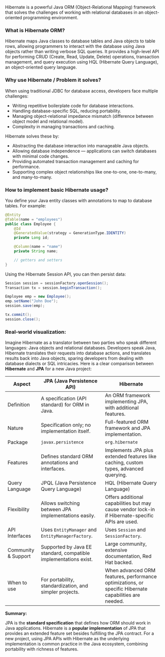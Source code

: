 Hibernate is a powerful Java ORM (Object-Relational Mapping) framework that solves the challenges of working with relational databases in an object-oriented programming environment.

### What is Hibernate ORM?
Hibernate maps Java classes to database tables and Java objects to table rows, allowing programmers to interact with the database using Java objects rather than writing verbose SQL queries. It provides a high-level API for performing CRUD (Create, Read, Update, Delete) operations, transaction management, and query execution using HQL (Hibernate Query Language), an object-oriented query language.

### Why use Hibernate / Problem it solves?
When using traditional JDBC for database access, developers face multiple challenges:
- Writing repetitive boilerplate code for database interactions.
- Handling database-specific SQL, reducing portability.
- Managing object-relational impedance mismatch (difference between object model and relational model).
- Complexity in managing transactions and caching.

Hibernate solves these by:
- Abstracting the database interaction into manageable Java objects.
- Allowing database independence — applications can switch databases with minimal code changes.
- Providing automated transaction management and caching for performance.
- Supporting complex object relationships like one-to-one, one-to-many, and many-to-many.

### How to implement basic Hibernate usage?

You define your Java entity classes with annotations to map to database tables. For example:

```java
@Entity
@Table(name = "employees")
public class Employee {
    @Id
    @GeneratedValue(strategy = GenerationType.IDENTITY)
    private Long id;

    @Column(name = "name")
    private String name;

    // getters and setters
}
```

Using the Hibernate Session API, you can then persist data:

```java
Session session = sessionFactory.openSession();
Transaction tx = session.beginTransaction();

Employee emp = new Employee();
emp.setName("John Doe");
session.save(emp);

tx.commit();
session.close();
```

### Real-world visualization:
Imagine Hibernate as a translator between two parties who speak different languages: Java objects and relational databases. Developers speak Java, Hibernate translates their requests into database actions, and translates results back into Java objects, sparing developers from dealing with database dialects or SQL intricacies.
Here is a clear comparison between **Hibernate** and **JPA** for a new Java project:

| Aspect                  | JPA (Java Persistence API)                                | Hibernate                                               |
|-------------------------|-----------------------------------------------------------|---------------------------------------------------------|
| Definition              | A specification (API standard) for ORM in Java.           | An ORM framework implementing JPA, with additional features.|
| Nature                  | Specification only; no implementation itself.             | Full-featured ORM framework and JPA implementation.      |
| Package                 | `javax.persistence`                                       | `org.hibernate`                                          |
| Features                | Defines standard ORM annotations and interfaces.          | Implements JPA plus extended features like caching, custom types, advanced querying. |
| Query Language          | JPQL (Java Persistence Query Language)                    | HQL (Hibernate Query Language)                          |
| Flexibility             | Allows switching between JPA implementations easily.       | Offers additional capabilities but may cause vendor lock-in if Hibernate-specific APIs are used. |
| API Interfaces          | Uses `EntityManager` and `EntityManagerFactory`.           | Uses `Session` and `SessionFactory`.                    |
| Community & Support     | Supported by Java EE standard, compatible implementations exist. | Large community, extensive documentation, Red Hat backed. |
| When to use             | For portability, standardization, and simpler projects.    | When advanced ORM features, performance optimizations, or specific Hibernate capabilities are needed. |

**Summary:**

JPA is the **standard specification** that defines how ORM should work in Java applications. Hibernate is a **popular implementation** of JPA that provides an extended feature set besides fulfilling the JPA contract. For a new project, using JPA APIs with Hibernate as the underlying implementation is common practice in the Java ecosystem, combining portability with richness of features.

